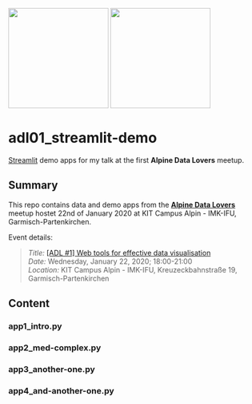 <p float="left">
  <img src="https://secure.meetupstatic.com/photos/event/5/a/b/c/600_487523228.jpeg" width="200" />
  <img src="https://aws1.discourse-cdn.com/standard10/uploads/streamlit/original/2X/4/4c01f00e7104ead83d78a8bf61f0321fe531c18b.png" width="200" /> 
</p>

# adl01_streamlit-demo

[Streamlit](https://www.streamlit.io) demo apps for my talk at the first **Alpine Data Lovers** meetup.

## Summary

This repo contains data and demo apps from the [**Alpine Data Lovers**](https://www.meetup.com/alpine-data-lovers) meetup hostet 22nd of January 2020 at KIT Campus Alpin - IMK-IFU, Garmisch-Partenkirchen.

Event details:   
>  
> *Title:* [[ADL #1] Web tools for effective data visualisation](https://www.meetup.com/alpine-data-lovers/events/267293349/)  
> *Date:* Wednesday, January 22, 2020; 18:00-21:00  
> *Location:* KIT Campus Alpin - IMK-IFU, Kreuzeckbahnstraße 19, Garmisch-Partenkirchen  
>

## Content

### app1_intro.py

### app2_med-complex.py

### app3_another-one.py

### app4_and-another-one.py

